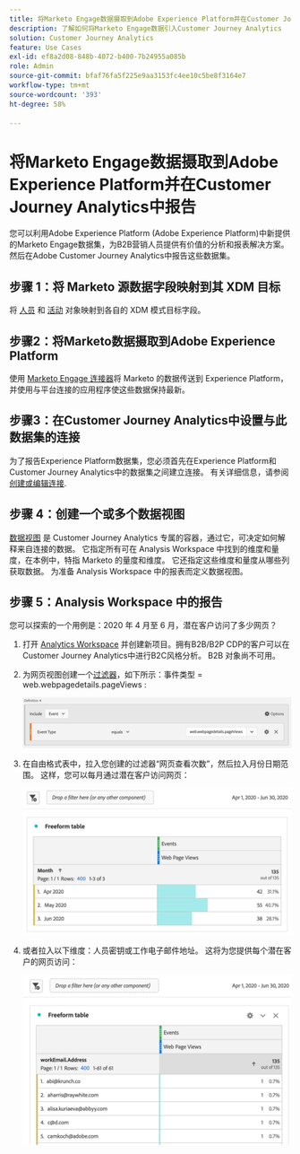 ```yaml
---
title: 将Marketo Engage数据摄取到Adobe Experience Platform并在Customer Journey Analytics中报告
description: 了解如何将Marketo Engage数据引入Customer Journey Analytics
solution: Customer Journey Analytics
feature: Use Cases
exl-id: ef8a2d08-848b-4072-b400-7b24955a085b
role: Admin
source-git-commit: bfaf76fa5f225e9aa3153fc4ee10c5be8f3164e7
workflow-type: tm+mt
source-wordcount: '393'
ht-degree: 58%

---
```


# 将Marketo Engage数据摄取到Adobe Experience Platform并在Customer Journey Analytics中报告

您可以利用Adobe Experience Platform (Adobe Experience Platform)中新提供的Marketo Engage数据集，为B2B营销人员提供有价值的分析和报表解决方案。 然后在Adobe Customer Journey Analytics中报告这些数据集。

## 步骤 1：将 Marketo 源数据字段映射到其 XDM 目标

将 [人员](https://experienceleague.adobe.com/docs/experience-platform/sources/connectors/adobe-applications/mapping/marketo.html?lang=cn#persons) 和 [活动](https://experienceleague.adobe.com/docs/experience-platform/sources/connectors/adobe-applications/mapping/marketo.html?lang=cn#activities) 对象映射到各自的 XDM 模式目标字段。

## 步骤2：将Marketo数据摄取到Adobe Experience Platform

使用 [Marketo Engage 连接器](https://experienceleague.adobe.com/docs/experience-platform/sources/connectors/adobe-applications/marketo/marketo.html?lang=cn)将 Marketo 的数据传送到 Experience Platform，并使用与平台连接的应用程序使这些数据保持最新。

## 步骤3：在Customer Journey Analytics中设置与此数据集的连接

为了报告Experience Platform数据集，您必须首先在Experience Platform和Customer Journey Analytics中的数据集之间建立连接。 有关详细信息，请参阅 [创建或编辑连接](https://experienceleague.adobe.com/docs/analytics-platform/using/cja-connections/create-connection.html?lang=cn).

## 步骤 4：创建一个或多个数据视图

[数据视图](/help/data-views/data-views.md) 是 Customer Journey Analytics 专属的容器，通过它，可决定如何解释来自连接的数据。 它指定所有可在 Analysis Workspace 中找到的维度和量度，在本例中，特指 Marketo 的量度和维度。 它还指定这些维度和量度从哪些列获取数据。 为准备 Analysis Workspace 中的报表而定义数据视图。

## 步骤 5：Analysis Workspace 中的报告

您可以探索的一个用例是：2020 年 4 月至 6 月，潜在客户访问了多少网页？

1. 打开 [Analytics Workspace](/help/analysis-workspace/home.md) 并创建新项目。拥有B2B/B2P CDP的客户可以在Customer Journey Analytics中进行B2C风格分析。 B2B 对象尚不可用。

1. 为网页视图创建一个[过滤器](/help/components/filters/create-filters.md)，如下所示：事件类型 = web.webpagedetails.pageViews :

   ![显示事件和事件类型的定义窗口](../assets/marketo-filter.png)

1. 在自由格式表中，拉入您创建的过滤器“网页查看次数”，然后拉入月份日期范围。 这样，您可以每月通过潜在客户访问网页：

   ![自由格式表，其中按月份显示事件。](../assets/marketo-freeform.png)

1. 或者拉入以下维度：人员密钥或工作电子邮件地址。 这将为您提供每个潜在客户的网页访问：

   ![自由格式表，其中显示了事件和workEmail.Address及网页视图。](../assets/marketo-freeform2.png)
